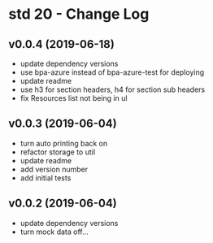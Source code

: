 # std 20 - Change Log

## v0.0.4 (2019-06-18)

- update dependency versions
- use bpa-azure instead of bpa-azure-test for deploying
- update readme
- use h3 for section headers, h4 for section sub headers
- fix Resources list not being in ul

## v0.0.3 (2019-06-04)

- turn auto printing back on
- refactor storage to util
- update readme
- add version number
- add initial tests

## v0.0.2 (2019-06-04)

- update dependency versions
- turn mock data off...
